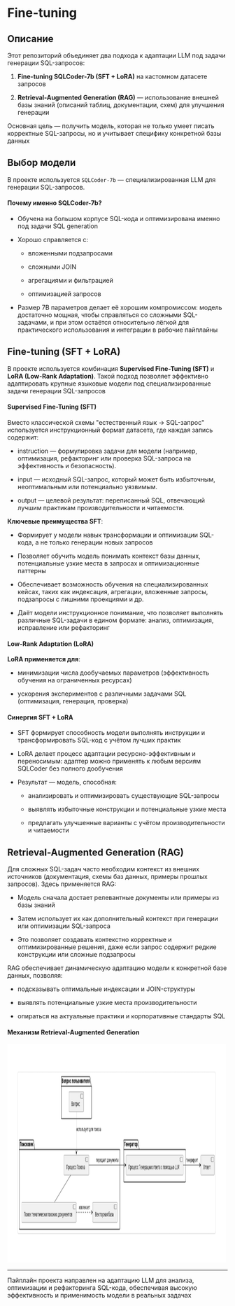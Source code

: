 # Fine-tuning

## Описание

Этот репозиторий объединяет два подхода к адаптации LLM под задачи генерации SQL-запросов:

1. **Fine-tuning SQLCoder-7b (SFT + LoRA)** на кастомном датасете запросов

2. **Retrieval-Augmented Generation (RAG)** — использование внешней базы знаний (описаний таблиц, документации, схем) для улучшения генерации

Основная цель — получить модель, которая не только умеет писать корректные SQL-запросы, но и учитывает специфику конкретной базы данных


## Выбор модели

В проекте используется `SQLCoder-7b` — специализированная LLM для генерации SQL-запросов.

#### Почему именно SQLCoder-7b?

- Обучена на большом корпусе SQL-кода и оптимизирована именно под задачи SQL generation

- Хорошо справляется с:

    - вложенными подзапросами

    - сложными JOIN

    - агрегациями и фильтрацией

    - оптимизацией запросов

- Размер 7B параметров делает её хорошим компромиссом: модель достаточно мощная, чтобы справляться со сложными SQL-задачами, и при этом остаётся относительно лёгкой для практического использования и интеграции в рабочие пайплайны


## Fine-tuning (SFT + LoRA)

В проекте используется комбинация **Supervised Fine-Tuning (SFT)** и **LoRA (Low-Rank Adaptation)**. Такой подход позволяет эффективно адаптировать крупные языковые модели под специализированные задачи генерации SQL-запросов

#### Supervised Fine-Tuning (SFT)

Вместо классической схемы "естественный язык → SQL-запрос" используется инструкционный формат датасета, где каждая запись содержит:

 - instruction — формулировка задачи для модели (например, оптимизация, рефакторинг или проверка SQL-запроса на эффективность и безопасность).

- input — исходный SQL-запрос, который может быть избыточным, неоптимальным или потенциально уязвимым.

- output — целевой результат: переписанный SQL, отвечающий лучшим практикам производительности и читаемости.

**Ключевые преимущества SFT**:

- Формирует у модели навык трансформации и оптимизации SQL-кода, а не только генерации новых запросов

- Позволяет обучить модель понимать контекст базы данных, потенциальные узкие места в запросах и оптимизационные паттерны

- Обеспечивает возможность обучения на специализированных кейсах, таких как индексация, агрегации, вложенные запросы, подзапросы с лишними проекциями и др.

- Даёт модели инструкционное понимание, что позволяет выполнять различные SQL-задачи в едином формате: анализ, оптимизация, исправление или рефакторинг

#### Low-Rank Adaptation (LoRA)

**LoRA применяется для**:

- минимизации числа дообучаемых параметров (эффективность обучения на ограниченных ресурсах)

- ускорения экспериментов с различными задачами SQL (оптимизация, генерация, проверка)



#### Синергия SFT + LoRA

- SFT формирует способность модели выполнять инструкции и трансформировать SQL-код с учётом лучших практик

- LoRA делает процесс адаптации ресурсно-эффективным и переносимым: адаптер можно применять к любым версиям SQLCoder без полного дообучения

- Результат — модель, способная:

    - анализировать и оптимизировать существующие SQL-запросы

    - выявлять избыточные конструкции и потенциальные узкие места

    - предлагать улучшенные варианты с учётом производительности и читаемости





## Retrieval-Augmented Generation (RAG)

Для сложных SQL-задач часто необходим контекст из внешних источников (документация, схемы баз данных, примеры прошлых запросов). Здесь применяется RAG:

 - Модель сначала достает релевантные документы или примеры из базы знаний

- Затем использует их как дополнительный контекст при генерации или оптимизации SQL-запроса

- Это позволяет создавать контекстно корректные и оптимизированные решения, даже если запрос содержит редкие конструкции или сложные подзапросы

RAG обеспечивает динамическую адаптацию модели к конкретной базе данных, позволяя:

- подсказывать оптимальные индексации и JOIN-структуры

- выявлять потенциальные узкие места производительности

- опираться на актуальные практики и корпоративные стандарты SQL

#### Механизм Retrieval-Augmented Generation

<img src="img_ml/RAG.png" alt="Механизм Retrieval-Augmented Generation" width="500" height="500">

---- 
Пайплайн проекта направлен на адаптацию LLM для анализа, оптимизации и рефакторинга SQL-кода, обеспечивая высокую эффективность и применимость модели в реальных задачах